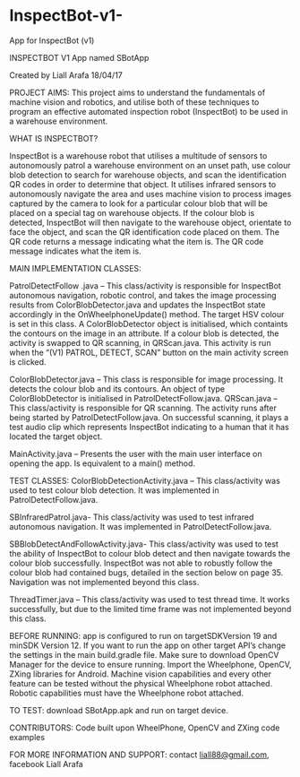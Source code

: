 # InspectBot-v1-
App for InspectBot (v1)

INSPECTBOT V1
App named SBotApp

Created by Liall Arafa 18/04/17 



PROJECT AIMS:
This project aims to understand the fundamentals of machine vision and robotics, and utilise both of these techniques to program an effective automated inspection robot (InspectBot) to be used in a warehouse environment. 

WHAT IS INSPECTBOT?

InspectBot is a warehouse robot that utilises a multitude of sensors to autonomously patrol a warehouse environment on an unset path, use colour blob detection to search for warehouse objects, and scan the identification QR codes in order to determine that object. It utilises infrared sensors to autonomously navigate the area and uses machine vision to process images captured by the camera to look for a particular colour blob that will be placed on a special tag on warehouse objects. If the colour blob is detected, InspectBot will then navigate to the warehouse object, orientate to face the object, and scan the QR identification code placed on them. The QR code returns a message indicating what the item is. The QR code message indicates what the item is. 


MAIN IMPLEMENTATION CLASSES:

PatrolDetectFollow .java – This class/activity is responsible for InspectBot autonomous navigation, robotic control, and takes the image processing results from ColorBlobDetector.java and updates the InspectBot state accordingly in the OnWheelphoneUpdate() method. The target HSV colour is set in this class. A ColorBlobDetector object is initialised, which containts the contours on the image in an attribute. If a colour blob is detected, the activity is swapped to QR scanning, in QRScan.java. This activity is run when the “(V1) PATROL, DETECT, SCAN” button on the main activity screen is clicked. 

ColorBlobDetector.java – This class is responsible for image processing.  It detects the colour blob and its contours. An object of type ColorBlobDetector is initialised in PatrolDetectFollow.java. 
QRScan.java – This class/activity is responsible for QR scanning. The activity runs after being started by PatrolDetectFollow.java. On successful scanning, it plays a test audio clip which represents InspectBot indicating to a human that it has located the target object. 

MainActivity.java – Presents the user with the main user interface on opening the app. Is equivalent to a main() method. 

TEST CLASSES:
ColorBlobDetectionActivity.java – This class/activity was used to test colour blob detection. It was implemented in PatrolDetectFollow.java.
 
SBInfraredPatrol.java- This class/activity was used to test infrared autonomous navigation. It was implemented in PatrolDetectFollow.java. 

SBBlobDetectAndFollowActivity.java- This class/activity was used to test the ability of InspectBot to colour blob detect and then navigate towards the colour blob successfully. InspectBot was not able to robustly follow the colour blob had contained bugs, detailed in the section below on page 35. Navigation was not implemented beyond this class. 

ThreadTimer.java – This class/activity was used to test thread time. It works successfully, but due to the limited time frame was not implemented beyond this class. 



BEFORE RUNNING: app is configured to run on targetSDKVersion 19 and minSDK Version 12.
If you want to run the app on other target API’s change the settings in the main build.gradle file. Make sure to download OpenCV Manager for the device to ensure running. Import the Wheelphone, OpenCV, ZXing libraries for Android. Machine vision capabilities and every other feature can be tested without the physical Wheelphone robot attached. Robotic capabilities must have the Wheelphone robot attached.  

TO TEST: download SBotApp.apk and run on target device.

CONTRIBUTORS: Code built upon WheelPhone, OpenCV and ZXing code examples

FOR MORE INFORMATION AND SUPPORT: contact liall88@gmail.com, facebook Liall Arafa




